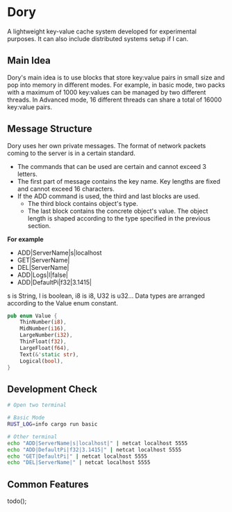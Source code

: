 # Dory

A lightweight key-value cache system developed for experimental purposes. It can also include distributed systems setup if I can.

## Main Idea

Dory's main idea is to use blocks that store key:value pairs in small size and pop into memory in different modes. For example, in basic mode, two packs with a maximum of 1000 key:values can be managed by two different threads. In Advanced mode, 16 different threads can share a total of 16000 key:value pairs.

## Message Structure

Dory uses her own private messages. The format of network packets coming to the server is in a certain standard.

- The commands that can be used are certain and cannot exceed 3 letters.
- The first part of message contains the key name. Key lengths are fixed and cannot exceed 16 characters.
- If the ADD command is used, the third and last blocks are used.
  - The third block contains object's type.
  - The last block contains the concrete object's value. The object length is shaped according to the type specified in the previous section.

**For example**

- ADD|ServerName|s|localhost
- GET|ServerName|
- DEL|ServerName|
- ADD|Logs|l|false|
- ADD|DefaultPi|f32|3.1415|

s is String, l is boolean, i8 is i8, U32 is u32... Data types are arranged according to the Value enum constant.

```rust
pub enum Value {
    ThinNumber(i8),
    MidNumber(i16),
    LargeNumber(i32),
    ThinFloat(f32),
    LargeFloat(f64),
    Text(&'static str),
    Logical(bool),
}
```

## Development Check

```bash
# Open two terminal

# Basic Mode
RUST_LOG=info cargo run basic

# Other terminal
echo "ADD|ServerName|s|localhost|" | netcat localhost 5555
echo "ADD|DefaultPi|f32|3.1415|" | netcat localhost 5555
echo "GET|DefaultPi|" | netcat localhost 5555
echo "DEL|ServerName|" | netcat localhost 5555
```

## Common Features

todo();
